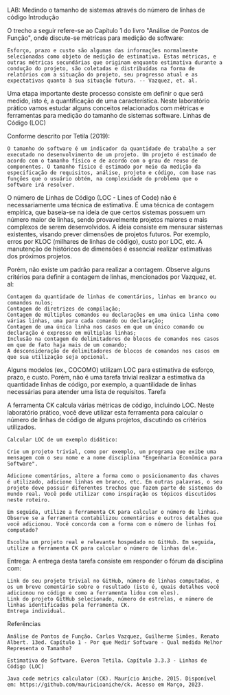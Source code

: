 LAB: Medindo o tamanho de sistemas através do número de linhas de código
Introdução

O trecho a seguir refere-se ao Capítulo 1 do livro "Análise de Pontos de Função", onde discute-se métricas para medição de software:

    Esforço, prazo e custo são algumas das informações normalmente selecionadas como objeto de medição de estimativa. Estas métricas, e outras métricas secundárias que originam enquanto estimativa durante a condução do projeto, são coletadas e distribuídas na forma de relatórios com a situação do projeto, seu progresso atual e as expectativas quanto à sua situação futura. -- Vazquez, et. al.

Uma etapa importante deste processo consiste em definir o que será medido, isto é, a quantificação de uma característica. Neste laboratório prático vamos estudar alguns conceitos relacionados com métricas e ferramentas para medição do tamanho de sistemas software.
Linhas de Código (LOC)

Conforme descrito por Tetila (2019):

    O tamanho do software é um indicador da quantidade de trabalho a ser executado no desenvolvimento de um projeto. Um projeto é estimado de acordo com o tamanho físico e de acordo com o grau de reuso de componentes. O tamanho físico é estimado por meio da medição da especificação de requisitos, análise, projeto e código, com base nas funções que o usuário obtém, na complexidade do problema que o software irá resolver.

O número de Linhas de Código (LOC - Lines of Code) não é necessariamente uma técnica de estimativa. É uma técnica de contagem empírica, que baseia-se na ideia de que certos sistemas possuem um número maior de linhas, sendo provavelmente projetos maiores e mais complexos de serem desenvolvidos. A ideia consiste em mensurar sistemas existentes, visando prever dimensões de projetos futuros. Por exemplo, erros por KLOC (milhares de linhas de código), custo por LOC, etc. A manutenção de históricos de dimensões é essencial realizar estimativas dos próximos projetos.

Porém, não existe um padrão para realizar a contagem. Observe alguns critérios para definir a contagem de linhas, mencionados por Vazquez, et. al:

    Contagem da quantidade de linhas de comentários, linhas em branco ou comandos nulos;
    Contagem de diretrizes de compilação;
    Contagem de múltiplos comandos ou declarações em uma única linha como várias linhas, uma para cada comando ou declaração;
    Contagem de uma única linha nos casos em que um único comando ou declaração é expresso em múltiplas linhas;
    Inclusão na contagem de delimitadores de blocos de comandos nos casos em que de fato haja mais de um comando;
    A desconsideração de delimitadores de blocos de comandos nos casos em que sua utilização seja opcional.

Alguns modelos (ex., COCOMO) utilizam LOC para estimativa de esforço, prazo, e custo. Porém, não é uma tarefa trivial realizar a estimativa da quantidade linhas de código, por exemplo, a quantilidade de linhas necessárias para atender uma lista de requisitos.
Tarefa

A ferramenta CK calcula várias métricas de código, incluindo LOC. Neste laboratório prático, você deve utilizar esta ferramenta para calcular o número de linhas de código de alguns projetos, discutindo os critérios utilizados.

    Calcular LOC de um exemplo didático:

    Crie um projeto trivial, como por exemplo, um programa que exibe uma mensagem com o seu nome e a nome disciplina "Engenharia Econômica para Software".

    Adicione comentários, altere a forma como o posicionamento das chaves é utilizado, adicione linhas em branco, etc. Em outras palavras, o seu projeto deve possuir diferentes trechos que fazem parte de sistemas do mundo real. Você pode utilizar como inspiração os tópicos discutidos neste roteiro.

    Em seguida, utilize a ferramenta CK para calcular o número de linhas. Observe se a ferramenta contabilizou comentários e outros detalhes que você adicionou. Você concorda com a forma com o número de linhas foi computado?

    Escolha um projeto real e relevante hospedado no GitHub. Em seguida, utilize a ferramenta CK para calcular o número de linhas dele.

Entrega: A entrega desta tarefa consiste em responder o fórum da disciplina com:

    Link do seu projeto trivial no GitHub, número de linhas computadas, e os um breve comentário sobre o resultado (isto é, quais detalhes você adicionou no código e como a ferramenta lidou com eles).
    Link do projeto GitHub selecionado, número de estrelas, e número de linhas identificadas pela ferramenta CK.
    Entrega individual.

Referências

    Análise de Pontos de Função. Carlos Vazquez, Guilherme Simões, Renato Albert. 13ed. Capítulo 1 - Por que Medir Software - Qual medida Melhor Representa o Tamanho?

    Estimativa de Software. Everon Tetila. Capítulo 3.3.3 - Linhas de Código (LOC)

    Java code metrics calculator (CK). Maurício Aniche. 2015. Disponível em: https://github.com/mauricioaniche/ck. Acesso em Março, 2023.
